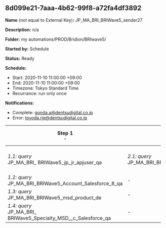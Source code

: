 ## 8d099e21-7aaa-4b62-99f8-a72fa4df3892

**Name** (not equal to External Key)**:** JP_MA_BRI_BRIWave5_sender27

**Description:** n/a

**Folder:** my automations/PROD/Bridion/BRIwave5/

**Started by:** Schedule

**Status:** Ready

**Schedule:**

* Start: 2020-11-10 11:00:00 +09:00
* End: 2020-11-10 11:00:00 +09:00
* Timezone: Tokyo Standard Time
* Recurrance: run only once

**Notifications:**

* Complete: gonda.a@dentsudigital.co.jp
* Error: toyoda.rie@dentsudigital.co.jp

| Step 1<br>_<small>-</small>_ | Step 2<br>_<small>-</small>_ | Step 3<br>_<small>-</small>_ | Step 4<br>_<small>-</small>_ | Step 5<br>_<small>-</small>_ | Step 6<br>_<small>-</small>_ |
| --- | --- | --- | --- | --- | --- |
| _1.1: query_<br>JP_MA_BRI_ BRIWave5_jp_jr_apjuser_qa | _2.1: query_<br>JP_MA_BRI_BRIWave5_Welcome_TargetList_qa | _3.1: query_<br>JP_MA_BRI_BRIWave5_sender27_qa | _4.1: wait_<br>12:00 午後 | _5.1: emailSend_<br>JP_MA_BRI_BRIWave5_Sender27 | _6.1: query_<br>JP_MA_BRI_BRIWelcome_ExclusionMassMailList27_qa |
| _1.2: query_<br>JP_MA_BRI_BRIWave5_Account_Salesforce_8_qa | - | - | - | - | - |
| _1.3: query_<br>JP_MA_BRI_BRIWave5_msd_product_de | - | - | - | - | - |
| _1.4: query_<br>JP_MA_BRI_ BRIWave5_Specialty_MSD__c_Salesforce_qa | - | - | - | - | - |
